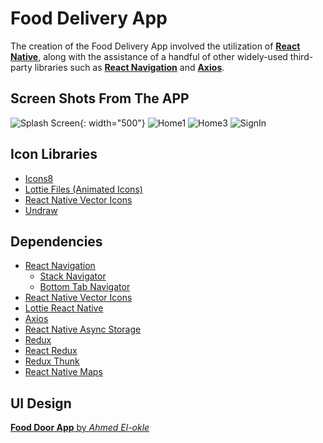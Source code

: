# Food Delivery App
 
The creation of the Food Delivery App involved the utilization of [**React Native**](https://reactnative.dev 'Cross Platform Mobile Application Development Framework'), along with the assistance of a handful of other widely-used third-party libraries such as [**React Navigation**](https://reactnavigation.org 'For Screen Navigations') and [**Axios**](https://axios-http.com 'For HTTP Requests').

## Screen Shots From The APP

![Splash Screen](https://user-images.githubusercontent.com/72196976/219984281-9416e9fb-f731-4ecf-bd9f-fb5a1041ef14.png){: width="500"}
![Home1](https://user-images.githubusercontent.com/72196976/219984311-b202c3fd-4c37-43ab-98c8-c6c8730c2895.png)
![Home3](https://user-images.githubusercontent.com/72196976/219984318-e6ec8632-55d3-4365-a007-e9da18b59639.png)
![SignIn](https://user-images.githubusercontent.com/72196976/219984326-9fa470ec-ca24-48dd-a191-ef002d9d7a60.png)


## Icon Libraries

- [Icons8](https://icons8.com 'For Icons')
- [Lottie Files (Animated Icons)](https://lottiefiles.com 'For Animated Icons')
- [React Native Vector Icons](https://github.com/oblador/react-native-vector-icons 'For Icons')
- [Undraw](https://undraw.co 'For illustrations')

## Dependencies

- [React Navigation](https://reactnavigation.org 'For Screen Navigations')
  - [Stack Navigator](https://reactnavigation.org/docs/stack-navigator 'Stack Navigator')
  - [Bottom Tab Navigator](https://reactnavigation.org/docs/bottom-tab-navigator 'Bottom Tab Navigator')
- [React Native Vector Icons](https://github.com/oblador/react-native-vector-icons 'Popular React Native Icon Library')
- [Lottie React Native](https://github.com/lottie-react-native/lottie-react-native 'For Animated Icons')
- [Axios](https://axios-http.com 'For HTTP Requests')
- [React Native Async Storage](https://react-native-async-storage.github.io/async-storage 'For Local Storage')
- [Redux](https://redux.js.org 'For State Management')
- [React Redux](https://react-redux.js.org 'For State Management in React')
- [Redux Thunk](https://github.com/reduxjs/redux-thunk 'Redux Thunk for Async State Management')
- [React Native Maps](https://github.com/react-native-maps/react-native-maps 'For Maps')

## UI Design
[**Food Door App** by *Ahmed El-okle*](https://www.behance.net/gallery/104564545/Food-Door-app?tracking_source=search_projects_recommended%7Cfood%20delivery%20mobile%20app)
